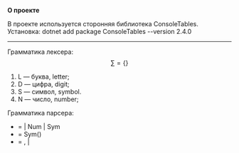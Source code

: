 **О проекте**

В проекте используется сторонняя библиотека ConsoleTables. Установка:
dotnet add package ConsoleTables --version 2.4.0

------

Грамматика лексера:
$$
\sum=\{\}
$$


1. L — буква, letter;
2. D — цифра, digit;
3. S — символ, symbol.
4. N — число, number;



Грамматика парсера:

* <Elem> = <Expr> | Num | Sym
* <Expr> = Sym(<Op>)
* <Op> = <Elem>,<Op> | <Elem>